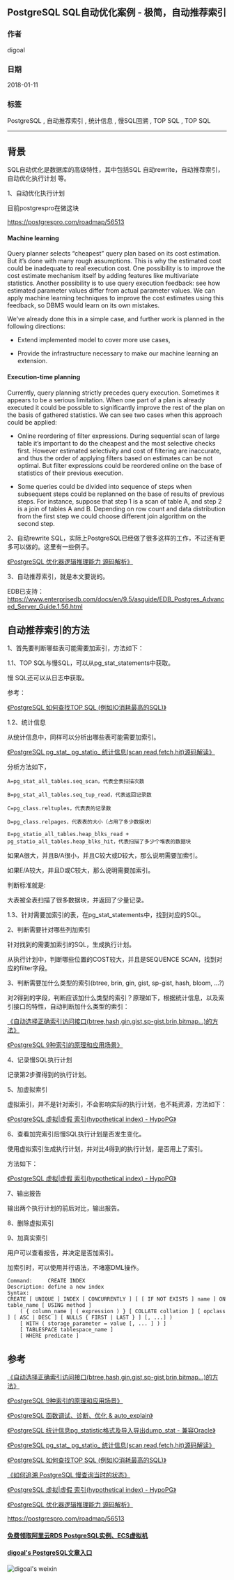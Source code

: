 ## PostgreSQL SQL自动优化案例 - 极简，自动推荐索引    
       
### 作者      
digoal     
      
### 日期     
2018-01-11      
         
### 标签       
PostgreSQL , 自动推荐索引 , 统计信息 , 慢SQL回溯 , TOP SQL , TOP SQL      
       
----       
       
## 背景        
SQL自动优化是数据库的高级特性，其中包括SQL 自动rewrite，自动推荐索引，自动优化执行计划 等。   
   
1、自动优化执行计划   
  
目前postgrespro在做这块   
  
https://postgrespro.com/roadmap/56513   
   
#### Machine learning   
   
Query planner selects “cheapest” query plan based on its cost estimation.  But it’s done with  many rough assumptions.  This is why the estimated cost could be inadequate to real execution cost.  One possibility is to improve the cost estimate mechanism itself by adding features like multivariate statistics.  Another possibility is to use query execution feedback: see how estimated parameter values differ from actual parameter values.  We can apply machine learning techniques  to improve the cost estimates using this feedback, so DBMS would learn on its own mistakes.   
   
We’ve already done this in a simple case, and further work is planned in the following directions:   
   
- Extend implemented model to cover more use cases,   
   
- Provide the infrastructure necessary to make our machine learning an extension.   
   
#### Execution-time planning   
   
Currently, query planning strictly precedes query execution.  Sometimes it appears to be a serious limitation.  When one part of a plan is already executed it could be possible to significantly improve the rest of the plan on the basis of gathered statistics.  We can see two cases when this approach could be applied:   
   
- Online reordering of filter expressions.  During sequential scan of large table it’s important to do the cheapest and the most selective checks first.  However estimated selectivity and cost of filtering are inaccurate, and thus the order of applying filters based on estimates can  be not optimal. But filter expressions could be reordered online on the base of statistics of their previous execution.   
   
- Some queries could be divided into sequence of steps when subsequent steps could be replanned on the base of results of previous steps.  For instance, suppose that step 1 is a scan of table A, and step 2 is a join of tables A and B.  Depending on row count and data distribution from the first step we could choose different join algorithm on the second step.   
   
2、自动rewrite SQL，实际上PostgreSQL已经做了很多这样的工作，不过还有更多可以做的。这里有一些例子。   
   
[《PostgreSQL 优化器逻辑推理能力 源码解析》](../201602/20160225_01.md)     
   
3、自动推荐索引，就是本文要说的。   
  
EDB已支持：https://www.enterprisedb.com/docs/en/9.5/asguide/EDB_Postgres_Advanced_Server_Guide.1.56.html   
   
## 自动推荐索引的方法   
1、首先要判断哪些表可能需要加索引，方法如下：   
   
1\.1、TOP SQL与慢SQL，可以从pg_stat_statements中获取。   
   
慢 SQL还可以从日志中获取。   
   
参考：   
   
[《PostgreSQL 如何查找TOP SQL (例如IO消耗最高的SQL)》](../201704/20170424_06.md)     
   
1\.2、统计信息   
   
从统计信息中，同样可以分析出哪些表可能需要加索引。   
   
[《PostgreSQL pg_stat_ pg_statio_ 统计信息(scan,read,fetch,hit)源码解读》](../201610/20161018_03.md)     
   
分析方法如下，   
   
```   
A=pg_stat_all_tables.seq_scan，代表全表扫描次数   
   
B=pg_stat_all_tables.seq_tup_read，代表返回记录数   
   
C=pg_class.reltuples，代表表的记录数   
   
D=pg_class.relpages，代表表的大小（占用了多少数据块）   
   
E=pg_statio_all_tables.heap_blks_read + pg_statio_all_tables.heap_blks_hit，代表扫描了多少个堆表的数据块   
```   
   
如果A很大，并且B/A很小，并且C较大或D较大，那么说明需要加索引。   
   
如果E/A较大，并且D或C较大，那么说明需要加索引。   
   
判断标准就是:   
   
大表被全表扫描了很多数据块，并返回了少量记录。   
   
1\.3、针对需要加索引的表，在pg_stat_statements中，找到对应的SQL。   
   
2、判断需要针对哪些列加索引   
   
针对找到的需要加索引的SQL，生成执行计划。   
   
从执行计划中，判断哪些位置的COST较大，并且是SEQUENCE SCAN，找到对应的filter字段。   
   
3、判断需要加什么类型的索引(btree, brin, gin, gist, sp-gist, hash, bloom, ...?)   
   
对2得到的字段，判断应该加什么类型的索引？原理如下，根据统计信息，以及索引接口的特性，自动判断加什么类型的索引：   
   
[《自动选择正确索引访问接口(btree,hash,gin,gist,sp-gist,brin,bitmap...)的方法》](../201706/20170617_01.md)     
   
[《PostgreSQL 9种索引的原理和应用场景》](../201706/20170627_01.md)     
   
4、记录慢SQL执行计划   
   
记录第2步骤得到的执行计划。   
   
5、加虚拟索引   
   
虚拟索引，并不是针对索引，不会影响实际的执行计划，也不耗资源，方法如下：   
   
[《PostgreSQL 虚拟|虚假 索引(hypothetical index) - HypoPG》](../201710/20171030_03.md)     
   
6、查看加完索引后慢SQL执行计划是否发生变化。   
   
使用虚拟索引生成执行计划，并对比4得到的执行计划，是否用上了索引。   
   
方法如下：   
   
[《PostgreSQL 虚拟|虚假 索引(hypothetical index) - HypoPG》](../201710/20171030_03.md)     
   
7、输出报告   
   
输出两个执行计划的前后对比，输出报告。   
   
8、删除虚拟索引   
   
9、加真实索引   
   
用户可以查看报告，并决定是否加索引。   
   
加索引时，可以使用并行语法，不堵塞DML操作。   
   
```   
Command:     CREATE INDEX   
Description: define a new index   
Syntax:   
CREATE [ UNIQUE ] INDEX [ CONCURRENTLY ] [ [ IF NOT EXISTS ] name ] ON table_name [ USING method ]   
    ( { column_name | ( expression ) } [ COLLATE collation ] [ opclass ] [ ASC | DESC ] [ NULLS { FIRST | LAST } ] [, ...] )   
    [ WITH ( storage_parameter = value [, ... ] ) ]   
    [ TABLESPACE tablespace_name ]   
    [ WHERE predicate ]   
```   
     
## 参考   
   
[《自动选择正确索引访问接口(btree,hash,gin,gist,sp-gist,brin,bitmap...)的方法》](../201706/20170617_01.md)     
   
[《PostgreSQL 9种索引的原理和应用场景》](../201706/20170627_01.md)     
   
[《PostgreSQL 函数调试、诊断、优化 & auto_explain》](../201611/20161121_02.md)      
   
[《PostgreSQL 统计信息pg_statistic格式及导入导出dump_stat - 兼容Oracle》](../201710/20171030_02.md)     
   
[《PostgreSQL pg_stat_ pg_statio_ 统计信息(scan,read,fetch,hit)源码解读》](../201610/20161018_03.md)     
   
[《PostgreSQL 如何查找TOP SQL (例如IO消耗最高的SQL)》](../201704/20170424_06.md)     
   
[《如何追溯 PostgreSQL 慢查询当时的状态》](../201604/20160421_01.md)     
   
[《PostgreSQL 虚拟|虚假 索引(hypothetical index) - HypoPG》](../201710/20171030_03.md)     
   
[《PostgreSQL 优化器逻辑推理能力 源码解析》](../201602/20160225_01.md)     
   
https://postgrespro.com/roadmap/56513   
  
  
  
  
  
  
  
  
  
  
  
  
  
#### [免费领取阿里云RDS PostgreSQL实例、ECS虚拟机](https://free.aliyun.com/ "57258f76c37864c6e6d23383d05714ea")
  
  
#### [digoal's PostgreSQL文章入口](https://github.com/digoal/blog/blob/master/README.md "22709685feb7cab07d30f30387f0a9ae")
  
  
![digoal's weixin](../pic/digoal_weixin.jpg "f7ad92eeba24523fd47a6e1a0e691b59")
  
  
  
  
  
  
  
